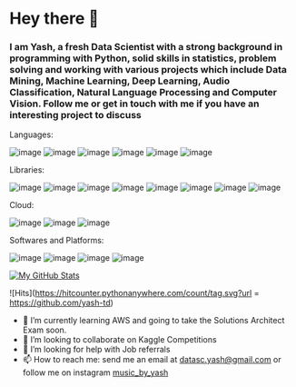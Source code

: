 # Hey there 👋

### I am Yash, a fresh Data Scientist with a strong background in programming with Python, solid skills in statistics, problem solving and working with various projects which include Data Mining, Machine Learning, Deep Learning, Audio Classification, Natural Language Processing and Computer Vision. Follow me or get in touch with me if you have an interesting project to discuss

Languages:

![image](https://img.shields.io/badge/Python-FFD43B?style=for-the-badge&logo=python&logoColor=blue) 
![image](https://img.shields.io/badge/PostgreSQL-316192?style=for-the-badge&logo=postgresql&logoColor=white) 
![image](https://img.shields.io/badge/C%2B%2B-00599C?style=for-the-badge&logo=c%2B%2B&logoColor=white) 
![image](https://img.shields.io/badge/CSS3-1572B6?style=for-the-badge&logo=css3&logoColor=white) 
![image](https://img.shields.io/badge/HTML5-E34F26?style=for-the-badge&logo=html5&logoColor=white) 
![image](https://img.shields.io/badge/Arduino-00979D?style=for-the-badge&logo=Arduino&logoColor=white) 

Libraries:

![image](https://img.shields.io/badge/Apache_Spark-FFFFFF?style=for-the-badge&logo=apachespark&logoColor=#E35A16)
![image](https://img.shields.io/badge/Flask-000000?style=for-the-badge&logo=flask&logoColor=white)
![image](https://img.shields.io/badge/scikit_learn-F7931E?style=for-the-badge&logo=scikit-learn&logoColor=white)
![image](https://img.shields.io/badge/Numpy-777BB4?style=for-the-badge&logo=numpy&logoColor=white)
![image](https://img.shields.io/badge/Pandas-2C2D72?style=for-the-badge&logo=pandas&logoColor=white)
![image](https://img.shields.io/badge/Keras-FF0000?style=for-the-badge&logo=keras&logoColor=white)
![image](https://img.shields.io/badge/TensorFlow-FF6F00?style=for-the-badge&logo=tensorflow&logoColor=white)
![image](https://img.shields.io/badge/PyTorch-EE4C2C?style=for-the-badge&logo=PyTorch&logoColor=white)

Cloud:

![image](https://img.shields.io/badge/Amazon_AWS-FF9900?style=for-the-badge&logo=amazonaws&logoColor=white)
![image](https://img.shields.io/badge/Google_Cloud-4285F4?style=for-the-badge&logo=google-cloud&logoColor=white)
![image](https://img.shields.io/badge/Heroku-430098?style=for-the-badge&logo=heroku&logoColor=white)

Softwares and Platforms:

![image](https://img.shields.io/badge/Kaggle-20BEFF?style=for-the-badge&logo=Kaggle&logoColor=white)
![image](https://img.shields.io/badge/Docker-2CA5E0?style=for-the-badge&logo=docker&logoColor=white)
![image](https://img.shields.io/badge/Colab-F9AB00?style=for-the-badge&logo=googlecolab&color=525252)
![image](https://img.shields.io/badge/VSCode-0078D4?style=for-the-badge&logo=visual%20studio%20code&logoColor=white)


[![My GitHub Stats](https://github-readme-stats.vercel.app/api/?username=yash-td&count_private=true&theme=tokyonight&showicons=true)]()


![Hits](https://hitcounter.pythonanywhere.com/count/tag.svg?url = https://github.com/yash-td)


- 🌱 I’m currently learning AWS and going to take the Solutions Architect Exam soon.
- 👯 I’m looking to collaborate on Kaggle Competitions
- 🤔 I’m looking for help with Job referrals
- 📫 How to reach me: send me an email at datasc.yash@gmail.com or follow me on instagram [music_by_yash](https://www.instagram.com/music_by_yash/?hl=en)
